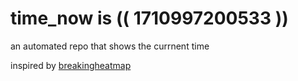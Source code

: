 # time_now is (( 1710997200533 ))

an automated repo that shows the currnent time

inspired by [breakingheatmap](https://github.com/breakingheatmap/breakingheatmap)